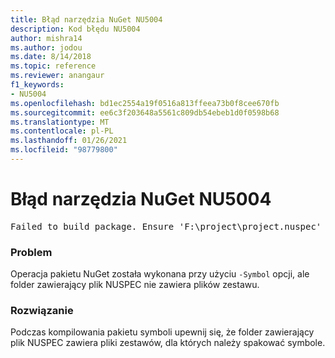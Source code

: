 ```yaml
---
title: Błąd narzędzia NuGet NU5004
description: Kod błędu NU5004
author: mishra14
ms.author: jodou
ms.date: 8/14/2018
ms.topic: reference
ms.reviewer: anangaur
f1_keywords:
- NU5004
ms.openlocfilehash: bd1ec2554a19f0516a813ffeea73b0f8cee670fb
ms.sourcegitcommit: ee6c3f203648a5561c809db54ebeb1d0f0598b68
ms.translationtype: MT
ms.contentlocale: pl-PL
ms.lasthandoff: 01/26/2021
ms.locfileid: "98779800"
---
```

# <a name="nuget-error-nu5004"></a>Błąd narzędzia NuGet NU5004
<pre>Failed to build package. Ensure 'F:\project\project.nuspec' includes assembly files. For help on building symbols package, visit http://docs.nuget.org/.</pre>

### <a name="issue"></a>Problem

Operacja pakietu NuGet została wykonana przy użyciu `-Symbol` opcji, ale folder zawierający plik NUSPEC nie zawiera plików zestawu. 


### <a name="solution"></a>Rozwiązanie

Podczas kompilowania pakietu symboli upewnij się, że folder zawierający plik NUSPEC zawiera pliki zestawów, dla których należy spakować symbole.

